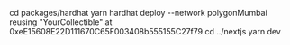 cd packages/hardhat
yarn hardhat deploy --network polygonMumbai
reusing "YourCollectible" at 0xeE15608E22D111670C65F003408b555155C27f79
cd ../nextjs
yarn dev